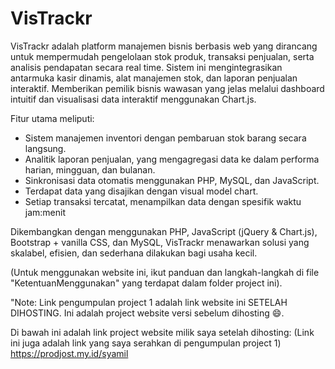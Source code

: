 # VisTrackr

VisTrackr adalah platform manajemen bisnis berbasis web yang dirancang untuk mempermudah pengelolaan stok produk, transaksi penjualan, serta analisis pendapatan secara real time. Sistem ini mengintegrasikan antarmuka kasir dinamis, alat manajemen stok, dan laporan penjualan interaktif. Memberikan pemilik bisnis wawasan yang jelas melalui dashboard intuitif dan visualisasi data interaktif menggunakan Chart.js.

Fitur utama meliputi:
- Sistem manajemen inventori dengan pembaruan stok barang secara langsung.
- Analitik laporan penjualan, yang mengagregasi data ke dalam performa harian, mingguan, dan bulanan.
- Sinkronisasi data otomatis menggunakan PHP, MySQL, dan JavaScript.
- Terdapat data yang disajikan dengan visual model chart.
- Setiap transaksi tercatat, menampilkan data dengan spesifik waktu jam:menit

Dikembangkan dengan menggunakan PHP, JavaScript (jQuery & Chart.js), Bootstrap + vanilla CSS, dan MySQL, VisTrackr menawarkan solusi yang skalabel, efisien, dan sederhana dilakukan bagi usaha kecil.

(Untuk menggunakan website ini, ikut panduan dan langkah-langkah di file "KetentuanMenggunakan" yang terdapat dalam folder project ini).

"Note: Link pengumpulan project 1 adalah link website ini SETELAH DIHOSTING. Ini adalah project website versi sebelum dihosting 😄.

Di bawah ini adalah link project website milik saya setelah dihosting: (Link ini juga adalah link yang saya serahkan
di pengumpulan project 1)
https://prodjost.my.id/syamil
